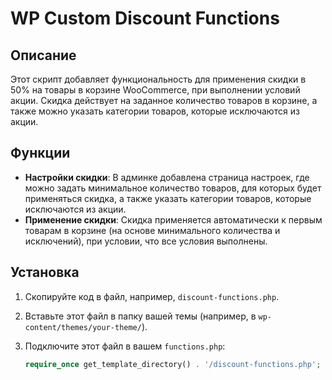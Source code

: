 # WP Custom Discount Functions

## Описание
Этот скрипт добавляет функциональность для применения скидки в 50% на товары в корзине WooCommerce, при выполнении условий акции. Скидка действует на заданное количество товаров в корзине, а также можно указать категории товаров, которые исключаются из акции.

## Функции

- **Настройки скидки**: В админке добавлена страница настроек, где можно задать минимальное количество товаров, для которых будет применяться скидка, а также указать категории товаров, которые исключаются из акции.
- **Применение скидки**: Скидка применяется автоматически к первым товарам в корзине (на основе минимального количества и исключений), при условии, что все условия выполнены.

## Установка

1. Скопируйте код в файл, например, `discount-functions.php`.
2. Вставьте этот файл в папку вашей темы (например, в `wp-content/themes/your-theme/`).
3. Подключите этот файл в вашем `functions.php`:

   ```php
   require_once get_template_directory() . '/discount-functions.php';
